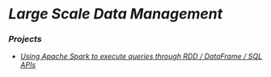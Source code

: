 # *Large Scale Data Management*

### *Projects*

- *[Using Apache Spark to execute queries through RDD / DataFrame / SQL APIs](https://github.com/sapaladas/msc_data_science/tree/main/q2-large_scale_data_management/using_apache_spark_to_execute_queries)*
